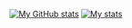 
[![My GitHub stats](https://github-readme-stats.vercel.app/api?username=spaceh3ad)](https://github.com/spaceh3ad/github-readme-stats&theme=tokyonight)
[![My stats](https://github-readme-stats.vercel.app/api?username=spaceh3ad&hide=contribs&show_icons=true&theme=tokyonight)](#)
